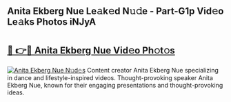 ## Anita Ekberg Nue Le𝚊k𝚎d N𝚞𝚍e - Part-G1p Vid𝚎o Le𝚊ks Photos iNJyA

# <h2><a href="http://fb2bvn3.evod.top/?m=Anita+Ekberg+Nue">🔗 👉🔴 Anita Ekberg Nue Vid𝚎o Ph𝚘t𝚘s</a></h2>

[![Anita Ekberg Nue N𝚞d𝚎s](https://i.imgur.com/8V9OHl7.gif)](http://fb2bvn3.evod.top/?m=Anita+Ekberg+Nue)
Content creator Anita Ekberg Nue specializing in dance and lifestyle-inspired videos. Thought-provoking speaker Anita Ekberg Nue, known for their engaging presentations and thought-provoking ideas. 
